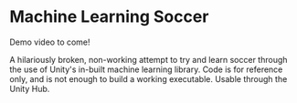 # Machine Learning Soccer

Demo video to come!

A hilariously broken, non-working attempt to try and learn soccer through the use of Unity's in-built machine learning library. Code is for reference only, and is not enough to build a working executable. 
Usable through the Unity Hub.
